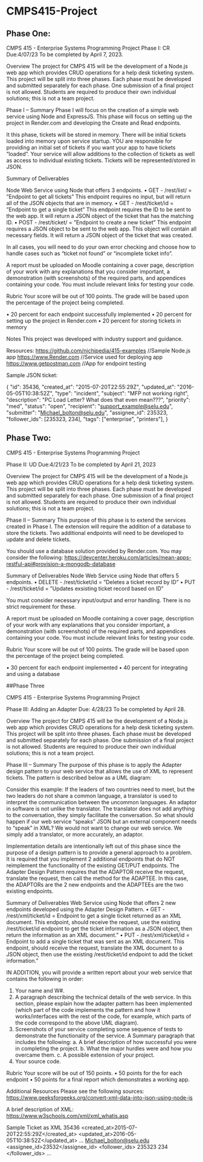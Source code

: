 # CMPS415-Project

## Phase One:

CMPS 415  -  Enterprise Systems
Programming Project
Phase I: CR                                                                                                                          Due:4/07/23
To be completed by April 7, 2023.

Overview
The project for CMPS 415 will be the development of a Node.js web app which provides CRUD operations for a help desk ticketing system. This project will be split into three phases. Each phase must be developed and submitted separately for each phase. One submission of a final project is not allowed. Students are required to produce their own individual solutions; this is not a team project.

Phase I – Summary
Phase I will focus on the creation of a simple web service using Node and ExpressJS. This phase will focus on setting up the project in Render.com and developing the Create and Read endpoints.

It this phase, tickets will be stored in memory. There will be initial tickets loaded into memory upon service startup. YOU are responsible for providing an initial set of tickets if you want your app to have tickets “loaded”. Your service will allow additions to the collection of tickets as well as access to individual existing tickets. Tickets will be represented/stored in JSON.

Summary of Deliverables

Node Web Service using Node that offers 3 endpoints.
• GET - /rest/list/ = ”Endpoint to get all tickets”
This endpoint requires no input, but will return all of the JSON
objects that are in memory.
• GET - /rest/ticket/id = ”Endpoint to get a single ticket”
This endpoint requires the ID to be sent to the web app. It will return a JSON object of the ticket that has the matching ID.
• POST - /rest/ticket/ = ”Endpoint to create a new ticket”
This endpoint requires a JSON object to be sent to the web app. This object will contain all necessary fields. It will return a JSON
object of the ticket that was created.

In all cases, you will need to do your own error checking and choose how to handle cases such as “ticket not found” or “incomplete ticket info”.

A report must be uploaded on Moodle containing a cover page, description of your work with any explanations that you consider important, a demonstration (with screenshots) of the required parts, and appendices containing your code. You must include relevant links for testing your code.

Rubric
Your score will be out of 100 points. The grade will be based upon the
percentage of the project being completed.

• 20 percent for each endpoint successfully implemented
• 20 percent for setting up the project in Render.com
• 20 percent for storing tickets in memory
 
Notes
This project was developed with industry support and guidance.

Resources:
https://github.com/nichipedia/415-examples   //Sample Node.js app
https://www.Render.com   //Service used for deploying app https://www.getpostman.com   //App for endpoint testing



Sample JSON ticket:

{
"id": 35436,
"created_at": "2015-07-20T22:55:29Z",
"updated_at": "2016-05-05T10:38:52Z",
"type": "incident",
"subject": "MFP not working right",
"description": "PC Load Letter? What does that even mean???",
"priority": "med",
"status": "open",
"recipient": "support_example@selu.edu",
"submitter": "Michael_bolton@selu.edu",
"assignee_id": 235323,
"follower_ids": [235323, 234],
"tags": ["enterprise", "printers"],
}


## Phase Two:

CMPS 415  -  Enterprise Systems
Programming Project

Phase II: UD	 	 				                                                                    Due:4/21/23
To be completed by April 21, 2023

Overview
The project for CMPS 415 will be the development of a Node.js web app which provides CRUD operations for a help desk ticketing system. This project will be split into three phases. Each phase must be developed and submitted separately for each phase. One submission of a final project is not allowed. Students are required to produce their own individual solutions; this is not a team project.


Phase II – Summary
This purpose of this phase is to extend the services created in Phase I. The extension will require the addition of a database to store the tickets. Two additional endpoints will need to be developed to update and delete tickets.

You should use a database solution provided by Render.com. You may consider the following: https://devcenter.heroku.com/articles/mean-apps-restful-api#provision-a-mongodb-database

Summary of Deliverables
Node Web Service using Node that offers 5 endpoints.
• DELETE - /rest/ticket/id = ”Deletes a ticket record by ID”
• PUT - /rest/ticket/id = ”Updates exsisting ticket record based on ID”

You must consider necessary input/output and error handling. There is no strict requirement for these.

A report must be uploaded on Moodle containing a cover page, description of your work with any explanations that you consider important, a demonstration (with screenshots) of the required parts, and appendices containing your code. You must include relevant links for testing your code.

Rubric
Your score will be out of 100 points. The grade will be based upon the percentage of the project being completed.

• 30 percent for each endpoint implemented
• 40 percent for integrating and using a database

##Phase Three

 CMPS 415  -  Enterprise Systems
Programming Project

Phase III: Adding an Adapter                                                                                                    Due: 4/28/23
To be completed by April 28.

Overview
The project for CMPS 415 will be the development of a Node.js web app which provides CRUD operations for a help desk ticketing system. This project will be split into three phases. Each phase must be developed and submitted separately for each phase. One submission of a final project is not allowed. Students are required to produce their own individual solutions; this is not a team project.

Phase III – Summary
The purpose of this phase is to apply the Adapter design pattern to your web service that allows the use of XML to represent tickets. The pattern is described below as a UML diagram:


 


Consider this example: If the leaders of two countries need to meet, but the two leaders do not share a common language, a translator is used to interpret the communication between the uncommon languages. An adaptor in software is not unlike the translator. The translator does not add anything to the conversation, they simply facilitate the conversation. So what should happen if our web service “speaks” JSON but an external component needs to “speak” in XML? We would not want to change our web service. We simply add a translator, or more accurately, an adaptor.

Implementation details are intentionally left out of this phase since the purpose of a design pattern is to provide a general approach to a problem. It is required that you implement 2 additional endpoints that do NOT reimplement the functionality of the existing GET/PUT endpoints. The Adapter Design Pattern requires that the ADAPTOR receive the request, translate the request, then call the method for the ADAPTEE. In this case, the ADAPTORs are the 2 new endpoints and the ADAPTEEs are the two existing endpoints.

Summary of Deliverables
Web Service using Node that offers 2 new endpoints developed using the Adapter Design Pattern. 
• GET - /rest/xml/ticket/id = Endpoint to get a single ticket returned as an XML document. This endpoint, should receive the request, use the existing /rest/ticket/id endpoint to get the ticket information as a JSON object, then return the information as an XML document.”
• PUT - /rest/xml/ticket/id = Endpoint to add a single ticket that was sent as an XML document. This endpoint, should receive the request, translate the XML document to a JSON object, then use the existing /rest/ticket/id endpoint to add the ticket information.”

IN ADDITION, you will provide a written report about your web service that contains the following in order:
1)	Your name and W#.
2)	A paragraph describing the technical details of the web service. In this section, please explain how the adapter pattern has been implemented (which part of the code implements the pattern and how it works/interfaces with the rest of the code, for example, which parts of the code correspond to the above UML diagram).
3)	Screenshots of your service completing some sequence of tests to demonstrate the functionality of the service.
A Summary paragraph that includes the following:
a.	A brief description of how successful you were in completing the project.
b.	What the major hurdles were and how you overcame them.
c.	A possible extension of your project.
4)	Your source code.

Rubric
Your score will be out of 150 points.
• 50 points for the for each endpoint
• 50 points for a final report which demonstrates a working app.

Additional Resources
Please see the following sources:
https://www.geeksforgeeks.org/convert-xml-data-into-json-using-node-js 

A brief description of XML:
https://www.w3schools.com/xml/xml_whatis.asp


Sample Ticket as XML
<ticket>
 <id>35436</id>
 <created_at>2015-07-20T22:55:29Z</created_at>
 <updated_at>2016-05-05T10:38:52Z</updated_at>
  ...
 <submitter>Michael_bolton@selu.edu</submitter>
 <assignee_id>23532</assignee_id>
 <follower_ids>
<id>235323</id>
<id>234</id> 
 </follower_ids>
  ...
</ticket>

